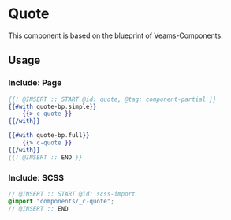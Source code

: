 # Quote

This component is based on the blueprint of Veams-Components.

## Usage

### Include: Page

``` hbs
{{! @INSERT :: START @id: quote, @tag: component-partial }}
{{#with quote-bp.simple}}
	{{> c-quote }}
{{/with}}

{{#with quote-bp.full}}
	{{> c-quote }}
{{/with}}
{{! @INSERT :: END }}
```

### Include: SCSS

``` scss
// @INSERT :: START @id: scss-import
@import "components/_c-quote";
// @INSERT :: END
```
